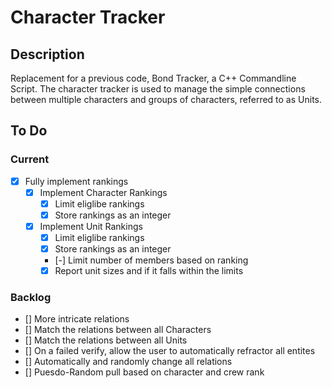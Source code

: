 # Character Tracker
## Description
Replacement for a previous code, Bond Tracker, a C++ Commandline Script.
The character tracker is used to manage the simple connections between multiple characters and groups of characters, referred to as Units.
## To Do
### Current
- [X] Fully implement rankings
	- [X] Implement Character Rankings
		- [X] Limit eliglibe rankings
		- [X] Store rankings as an integer
	- [X] Implement Unit Rankings
		- [X] Limit eliglibe rankings
		- [X] Store rankings as an integer
		- [-] Limit number of members based on ranking
		- [X] Report unit sizes and if it falls within the limits
### Backlog
- [] More intricate relations
- [] Match the relations between all Characters
- [] Match the relations between all Units
- [] On a failed verify, allow the user to automatically refractor all entites
- [] Automatically and randomly change all relations
- [] Puesdo-Random pull based on character and crew rank